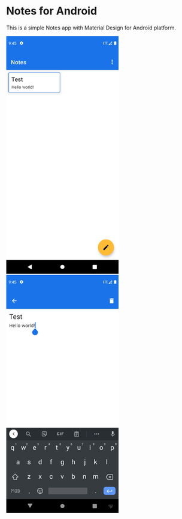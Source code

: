 # Notes for Android

This is a simple Notes app with Material Design for Android platform.

<img src="screenshots/notes_preview.png" width="300"/>
<img src="screenshots/notes_edit.png" width="300"/>